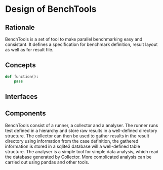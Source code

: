 # Design of BenchTools

## Rationale

BenchTools is a set of tool to make parallel benchmarking easy and consistant.
It defines a specification for benchmark definition, result layout as well as
for result file.

## Concepts

```python
def function():
    pass
```

## Interfaces

## Components

BenchTools consist of a runner, a collector and a analyser. The runner runs test
defined in a hierarchy and store raw results in a well-defined directory
structure. The collector can then be used to gather results in the result
directory using information from the case definition, the gathered information
is stored in a sqlite3 database will a well-defined table structure. The
analyser is a simple tool for simple data analysis, which read the database
generated by Collector. More complicated analysis can be carried out using
pandas and other tools.
